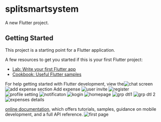 # splitsmartsystem

A new Flutter project.

## Getting Started

This project is a starting point for a Flutter application.

A few resources to get you started if this is your first Flutter project:

- [Lab: Write your first Flutter app](https://docs.flutter.dev/get-started/codelab)
- [Cookbook: Useful Flutter samples](https://docs.flutter.dev/cookbook)

For help getting started with Flutter development, view the![chat screen](https://github.com/user-attachments/assets/55ba5263-ddf2-4408-9796-b630d9521331)
![add expense section](https://github.com/user-attachments/assets/111231a5-f10a-4fc8-b97a-600f5240c581)
Add expense
![user invite](https://github.com/user-attachments/assets/61404347-4611-426e-a7e0-c549a6484886)
![register](https://github.com/user-attachments/assets/e2520928-f429-4b57-abf9-3e688d89676d)
![profile setting](https://github.com/user-attachments/assets/e382e12f-844d-4f2a-80a2-cf86f2fcd1f3)
![notificaton](https://github.com/user-attachments/assets/c428bb78-98ba-4117-976b-51db32002d94)
![kogin](https://github.com/user-attachments/assets/b4d95bd7-9877-45c5-a78f-16b902d125fe)
![homepage](https://github.com/user-attachments/assets/347d1265-5238-4418-b5d9-3bfb2c00b6d7)
![grp dtl1](https://github.com/user-attachments/assets/ac8ba0ef-e34a-4a9c-a455-6c898f38242a)
![grp dtl 2](https://github.com/user-attachments/assets/d62b574c-c7d4-48a0-8c5f-d89e0f06663c)
![expenses details](https://github.com/user-attachments/assets/449bf205-e070-4505-9b04-ac84b23fcb19)

[online documentation](https://docs.flutter.dev/), which offers tutorials,
samples, guidance on mobile development, and a full API reference.
![first page](https://github.com/user-attachments/assets/f232f449-0fd7-4312-9878-13a0876cfc62)
